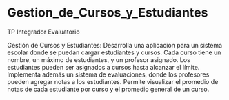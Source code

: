 # Gestion_de_Cursos_y_Estudiantes
TP Integrador Evaluatorio

Gestión de Cursos y Estudiantes: Desarrolla una aplicación para un sistema escolar
donde se puedan cargar estudiantes y cursos. Cada curso tiene un nombre, un máximo
de estudiantes, y un profesor asignado. Los estudiantes pueden ser asignados a cursos
hasta alcanzar el límite. Implementa además un sistema de evaluaciones, donde los
profesores pueden agregar notas a los estudiantes. Permite visualizar el promedio de
notas de cada estudiante por curso y el promedio general de un curso.